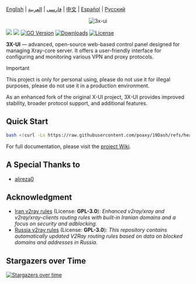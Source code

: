 [English](/README.md) | [فارسی](/README.fa_IR.md) | [العربية](/README.ar_EG.md) |  [中文](/README.zh_CN.md) | [Español](/README.es_ES.md) | [Русский](/README.ru_RU.md)

<p align="center">
  <picture>
    <source media="(prefers-color-scheme: dark)" srcset="./media/3x-ui-dark.png">
    <img alt="3x-ui" src="./media/3x-ui-light.png">
  </picture>
</p>

[![](https://img.shields.io/github/v/release/poaxy/19Dash.svg?style=for-the-badge)](https://github.com/poaxy/19Dash/releases)
[![](https://img.shields.io/github/actions/workflow/status/poaxy/19Dash/release.yml.svg?style=for-the-badge)](https://github.com/poaxy/19Dash/actions)
[![GO Version](https://img.shields.io/github/go-mod/go-version/poaxy/19Dash.svg?style=for-the-badge)](#)
[![Downloads](https://img.shields.io/github/downloads/poaxy/19Dash/total.svg?style=for-the-badge)](https://github.com/poaxy/19Dash/releases/latest)
[![License](https://img.shields.io/badge/license-GPL%20V3-blue.svg?longCache=true&style=for-the-badge)](https://www.gnu.org/licenses/gpl-3.0.en.html)

**3X-UI** — advanced, open-source web-based control panel designed for managing Xray-core server. It offers a user-friendly interface for configuring and monitoring various VPN and proxy protocols.

> [!IMPORTANT]
> This project is only for personal using, please do not use it for illegal purposes, please do not use it in a production environment.

As an enhanced fork of the original X-UI project, 3X-UI provides improved stability, broader protocol support, and additional features.

## Quick Start

```bash
bash <(curl -Ls https://raw.githubusercontent.com/poaxy/19Dash/refs/heads/main/install.sh)
```

For full documentation, please visit the [project Wiki](https://github.com/poaxy/19Dash/wiki).

## A Special Thanks to

- [alireza0](https://github.com/alireza0/)

## Acknowledgment

- [Iran v2ray rules](https://github.com/chocolate4u/Iran-v2ray-rules) (License: **GPL-3.0**): _Enhanced v2ray/xray and v2ray/xray-clients routing rules with built-in Iranian domains and a focus on security and adblocking._
- [Russia v2ray rules](https://github.com/runetfreedom/russia-v2ray-rules-dat) (License: **GPL-3.0**): _This repository contains automatically updated V2Ray routing rules based on data on blocked domains and addresses in Russia._

## Stargazers over Time

[![Stargazers over time](https://starchart.cc/poaxy/19Dash.svg?variant=adaptive)](https://starchart.cc/poaxy/19Dash)
